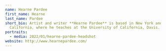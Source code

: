 ```yaml
---
name: Hearne Pardee
first_name: Hearne
last_name: Pardee
short_bio: Artist and writer **Hearne Pardee** is based in New York and
  California, where he teaches at the University of California, Davis.
portraits:
  - media: 2022/01/hearne-pardee-headshot
website: http://www.hearnepardee.com/
---
```

